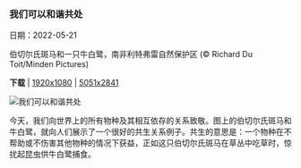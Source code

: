 ### 我们可以和谐共处

日期：2022-05-21

伯切尔氏斑马和一只牛白鹭，南非利特弗雷自然保护区 (© Richard Du Toit/Minden Pictures)

**下载**  |  [1920x1080](https://cn.bing.com/th?id=OHR.ZebraEgret_ZH-CN8497454146_1920x1080.jpg)  |  [5051x2841](https://cn.bing.com/th?id=OHR.ZebraEgret_ZH-CN8497454146_UHD.jpg)

![我们可以和谐共处](https://cn.bing.com/th?id=OHR.ZebraEgret_ZH-CN8497454146_1920x1080.jpg "伯切尔氏斑马和一只牛白鹭，南非利特弗雷自然保护区 (© Richard Du Toit/Minden Pictures)")

今天，我们向世界上的所有物种及其相互依存的关系致敬。图上的伯切尔氏斑马和牛白鹭，就向人们展示了一个很好的共生关系例子。共生的意思是：一个物种在不帮助或不伤害其他物种的情况下获益，正如这只伯切尔氏斑马在草丛中吃草时，惊扰起昆虫供牛白鹭捕食。
